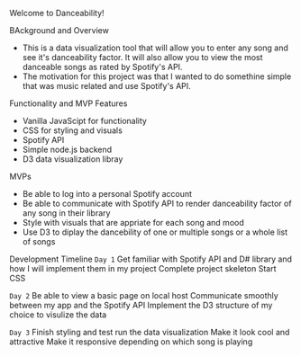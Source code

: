 Welcome to Danceability!

BAckground and Overview
* This is a data visualization tool that will allow you to enter any song and see it's danceability factor. It will also allow you to view the most danceable songs as rated by Spotify's API.
* The motivation for this project was that I wanted to do somethine simple that was music related and use Spotify's API.

Functionality and MVP Features
* Vanilla JavaScipt for functionality
* CSS for styling and visuals
* Spotify API 
* Simple node.js backend
* D3 data visualization libray

MVPs
* Be able to log into a personal Spotify account
* Be able to communicate with Spotify API to render danceability factor of any song in their library
* Style with visuals that are appriate for each song and mood
* Use D3 to diplay the dancebility of one or multiple songs or a whole list of songs

Development Timeline
`Day 1`
Get familiar with Spotify API and D# library and how I will implement them in my project
Complete project skeleton
Start CSS

`Day 2`
Be able to view a basic page on local host
Communicate smoothly between my app and the Spotify API
Implement the D3 structure of my choice to visulize the data

`Day 3`
Finish styling and test run the data visualization
Make it look cool and attractive
Make it responsive depending on which song is playing

